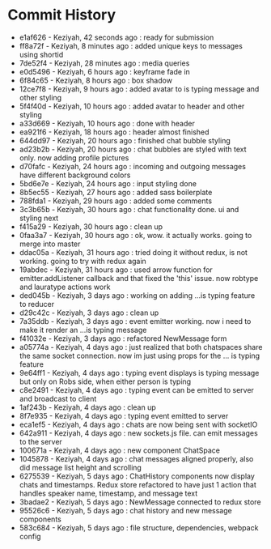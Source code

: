 # Commit History

* e1af626 - Keziyah, 42 seconds ago : ready for submission
* ff8a72f - Keziyah, 8 minutes ago : added unique keys to messages using shortid
* 7de52f4 - Keziyah, 28 minutes ago : media queries
* e0d5496 - Keziyah, 6 hours ago : keyframe fade in
* 6f84c65 - Keziyah, 8 hours ago : box shadow
* 12ce7f8 - Keziyah, 9 hours ago : added avatar to is typing message and other styling
* 5f4f40d - Keziyah, 10 hours ago : added avatar to header and other styling
* a33d669 - Keziyah, 10 hours ago : done with header
* ea921f6 - Keziyah, 18 hours ago : header almost finished
* 644dd97 - Keziyah, 20 hours ago : finished chat bubble styling
* ad23b2b - Keziyah, 20 hours ago : chat bubbles are styled with text only. now adding profile pictures
* d70fafc - Keziyah, 24 hours ago : incoming and outgoing messages have different background colors
* 5bd6e7e - Keziyah, 24 hours ago : input styling done
* 8b5ec55 - Keziyah, 27 hours ago : added sass boilerplate
* 788fda1 - Keziyah, 29 hours ago : added some comments
* 3c3b65b - Keziyah, 30 hours ago : chat functionality done. ui and styling next
* f415a29 - Keziyah, 30 hours ago : clean up
* 0faa3a7 - Keziyah, 30 hours ago : ok, wow. it actually works. going to merge into master
* ddac05a - Keziyah, 31 hours ago : tried doing it without redux, is not working. going to try with redux again
* 19abdec - Keziyah, 31 hours ago : used arrow function for emitter.addListener callback and that fixed the 'this' issue. now robtype and lauratype actions work
* ded045b - Keziyah, 3 days ago : working on adding ...is typing feature to reducer
* d29c42c - Keziyah, 3 days ago : clean up
* 7a35ddb - Keziyah, 3 days ago : event emitter working. now i need to make it render an ...is typing message
* f41032e - Keziyah, 3 days ago : refactored NewMessage form
* a05774a - Keziyah, 4 days ago : just realized that both chatspaces share the same socket connection. now im just using props for the ... is typing feature
* 9e64ff1 - Keziyah, 4 days ago : typing event displays is typing message but only on Robs side, when either person is typing
* c8e2491 - Keziyah, 4 days ago : typing event can be emitted to server and broadcast to client
* 1af243b - Keziyah, 4 days ago : clean up
* 8f7e935 - Keziyah, 4 days ago : typing event emitted to server
* eca1ef5 - Keziyah, 4 days ago : chats are now being sent with socketIO
* 642a911 - Keziyah, 4 days ago : new sockets.js file. can emit messages to the server
* 100671a - Keziyah, 4 days ago : new component ChatSpace
* 1045878 - Keziyah, 4 days ago : chat messages aligned properly, also did message list height and scrolling
* 6275539 - Keziyah, 5 days ago : ChatHistory components now display chats and timestamps. Redux store refactored to have just 1 action that handles speaker name, timestamp, and message text
* 3badae2 - Keziyah, 5 days ago : NewMessage connected to redux store
* 95526c6 - Keziyah, 5 days ago : chat history and new message components
* 583c684 - Keziyah, 5 days ago : file structure, dependencies, webpack config